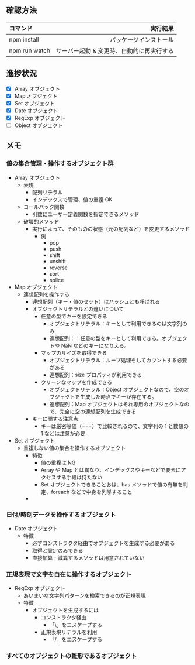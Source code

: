 ## 確認方法

| コマンド      |                                  実行結果 |
| :------------ | ----------------------------------------: |
| npm install   |                    パッケージインストール |
| npm run watch | サーバー起動 & 変更時、自動的に再実行する |

## 進捗状況

- [x] Array オブジェクト
- [x] Map オブジェクト
- [x] Set オブジェクト
- [x] Date オブジェクト
- [x] RegExp オブジェクト
- [ ] Object オブジェクト

## メモ

### 値の集合管理・操作するオブジェクト群

- Array オブジェクト
  - 表現
    - 配列リテラル
    - インデックスで管理、値の重複 OK
  - コールバック関数
    - 引数にユーザー定義関数を指定できるメソッド
  - 破壊的メソッド
    - 実行によって、そのものの状態（元の配列など）を変更するメソッド
      - 例
        - pop
        - push
        - shift
        - unshift
        - reverse
        - sort
        - splice
- Map オブジェクト
  - 連想配列を操作する
    - 連想配列（キー・値のセット）はハッシュとも呼ばれる
    - オブジェクトリテラルとの違いについて
      - 任意の型でキーを設定できる
        - オブジェクトリテラル：キーとして利用できるのは文字列のみ
        - 連想配列：：任意の型をキーとして利用できる。オブジェクトや NaN などのキーになりえる。
      - マップのサイズを取得できる
        - オブジェクトリテラル：ループ処理をしてカウントする必要がある
        - 連想配列：size プロパティが利用できる
      - クリーンなマップを作成できる
        - オブジェクトリテラル：Object オブジェクトなので、空のオブジェクトを生成した時点でキーが存在する。
        - 連想配列：Map オブジェクトはそれ専用のオブジェクトなので、完全に空の連想配列を生成できる
    - キーに関する注意点
      - キーは厳密等価（===）で比較されるので、文字列の 1 と数値の 1 などは注意が必要
- Set オブジェクト
  - 重複しない値の集合を操作するオブジェクト
    - 特徴
      - 値の重複は NG
      - Array や Map とは異なり、インデックスやキーなどで要素にアクセスする手段は持たない
      - Set オブジェクトできることおは、has メソッドで値の有無を判定、foreach などで中身を列挙すること
    -

### 日付/時刻データを操作するオブジェクト

- Date オブジェクト
  - 特徴
    - 必ずコンストラクタ経由でオブジェクトを生成する必要がある
    - 取得と設定のみできる
    - 直接加算・減算するメソッドは用意されていない

### 正規表現で文字を自在に操作するオブジェクト

- RegExp オブジェクト
  - あいまいな文字列パターンを検索できるのが正規表現
  - 特徴
    - オブジェクトを生成するには
      - コンストラクタ経由
        - 「\」をエスケープする
      - 正規表現リテラルを利用
        - 「/」をエスケープする

### すべてのオブジェクトの雛形であるオブジェクト
